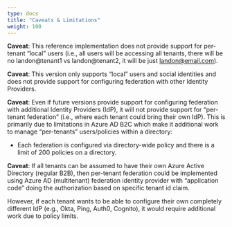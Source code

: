 ```yaml
---
type: docs
title: "Caveats & Limitations"
weight: 100
---
```


**Caveat**: This reference implementation does not provide support for per-tenant “local” users (i.e., all users will be accessing all tenants, there will be no landon@tenant1 vs landon@tenant2, it will be just landon@email.com).

**Caveat**: This version only supports “local” users and social identities and does not provide support for configuring federation with other Identity Providers.  

**Caveat**: Even if future versions provide support for configuring federation with additional Identity Providers (IdP), it will not provide support for “per-tenant federation” (i.e., where each tenant could bring their own IdP). This is primarily due to limitations in Azure AD B2C which make it additional work to manage “per-tenants” users/policies within a directory:
* Each federation is configured via directory-wide policy and there is a limit of 200 policies on a directory.

**Caveat**: If all tenants can be assumed to have their own Azure Active Directory (regular B2B), then per-tenant federation could be implemented using Azure AD (multitenant) federation identity provider with “application code” doing the authorization based on specific tenant id claim.

However, if each tenant wants to be able to configure their own completely different IdP (e.g., Okta, Ping, Auth0, Cognito), it would require additional work due to policy limits.